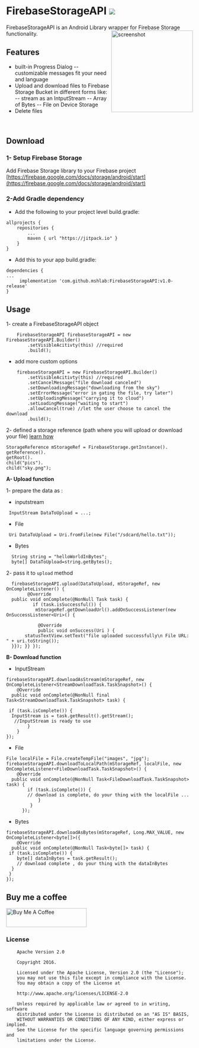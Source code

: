
# FirebaseStorageAPI [![](https://jitpack.io/v/mshlab/FirebaseStorageAPI.svg)](https://jitpack.io/#mshlab/FirebaseStorageAPI)

FirebaseStorageAPI is an Android Library wrapper for Firebase Storage functionality.
<img src="https://github.com/mshlab/FirebaseStorageAPI/blob/master/README/readme_demo.gif?raw=true" alt="screenshot" width="220" align="right">

## Features
- built-in Progress Dialog
-- customizable messages fit your need and language  
- Upload and download files to Firebase Storage Bucket in different forms like:
 --  stream as an IntputStream
-- Array of Bytes
-- File on Device Storage
- Delete files


<br>




## Download
### 1- Setup Firebase Storage 
Add Firebase Storage library to your Firebase project
[https://firebase.google.com/docs/storage/android/start](https://firebase.google.com/docs/storage/android/start)
### 2-Add Gradle dependency
- Add the following to your project level build.gradle:
~~~
allprojects {
	repositories {
		...
		maven { url "https://jitpack.io" }
	}
}
~~~
- Add this to your app build.gradle:
~~~
dependencies {
...
	 implementation 'com.github.mshlab:FirebaseStorageAPI:v1.0-release'
}

~~~
## Usage
1- create a FirebaseStorageAPI object
~~~
    FirebaseStorageAPI firebaseStorageAPI = new FirebaseStorageAPI.Builder()  
        .setVisibleAcitivty(this) //required  
        .build();
~~~


- add more custom options
~~~ 
    firebaseStorageAPI = new FirebaseStorageAPI.Builder()  
        .setVisibleAcitivty(this) //required  
		.setCancelMessage("file download canceled") 
		.setDownloadingMessage("downloading from the sky")
		.setErrorMessage("error in gating the file, try later") 
		.setUploadingMessage("carrying it to cloud")
		.setLoadingMessage("waiting to start")
		.allowCancel(true) //let the user choose to cancel the download  
		.build();
~~~

2- defined a storage reference (path where you will upload or download your file) [learn how](https://firebase.google.com/docs/storage/android/create-reference)
~~~
StorageReference mStorageRef = FirebaseStorage.getInstance().
getReference().
getRoot().
child("pics").
child("sky.png");
~~~
**A- Upload function**

1- prepare the data as :
- inputstream
~~~
 InputStream DataToUpload = ...;  
~~~

- File
~~~
 Uri DataToUpload = Uri.fromFile(new File("/sdcard/hello.txt"));
~~~

- Bytes
~~~
  String string = "helloWorldInBytes";
  byte[] DataToUpload=string.getBytes();
~~~    
2- pass it to `upload` method
~~~
  firebaseStorageAPI.upload(DataToUpload, mStorageRef, new OnCompleteListener() {  
        @Override  
  public void onComplete(@NonNull Task task) {  
          if (task.isSuccessful()) {  
           mStorageRef.getDownloadUrl().addOnSuccessListener(new OnSuccessListener<Uri>() {  
           
            @Override  
			public void onSuccess(Uri ) {  
       statusTextView.setText("file uploaded successfully\n File URL: " + uri.toString());  
  }}); }} });  
~~~

**B- Download function**
- InputStream
~~~
firebaseStorageAPI.downloadAsStream(mStorageRef, new OnCompleteListener<StreamDownloadTask.TaskSnapshot>() {  
    @Override  
  public void onComplete(@NonNull final Task<StreamDownloadTask.TaskSnapshot> task) {  
       
 if (task.isComplete()) {  
  InputStream is = task.getResult().getStream();  
   //InputStream is ready to use  
		}  
    }  
});
~~~

- File
~~~
File localFile = File.createTempFile("images", "jpg");  
firebaseStorageAPI.downloadToLocalPath(mStorageRef, localFile, new OnCompleteListener<FileDownloadTask.TaskSnapshot>() {  
    @Override  
  public void onComplete(@NonNull Task<FileDownloadTask.TaskSnapshot> task) {  
        if (task.isComplete()) {  
        // download is complete, do your thing with the localFile ... 
            } 
         }
      });
~~~
-  Bytes
~~~
firebaseStorageAPI.downloadAsBytes(mStorageRef, Long.MAX_VALUE, new OnCompleteListener<byte[]>({  
    @Override  
  public void onComplete(@NonNull Task<byte[]> task) {  
 if (task.isComplete()) {
    byte[] dataInBytes = task.getResult();  
	// download complete , do your thing with the dataInBytes
  } 
 }  
});
~~~






## Buy me a coffee
<a href="https://www.buymeacoffee.com/mshlab" target="_blank"><img src="https://cdn.buymeacoffee.com/buttons/lato-orange.png" alt="Buy Me A Coffee" style="height: 51px !important;width: 217px !important;" ></a> 
### License
~~~
    Apache Version 2.0

    Copyright 2016.

    Licensed under the Apache License, Version 2.0 (the "License");
    you may not use this file except in compliance with the License.
    You may obtain a copy of the License at

    http://www.apache.org/licenses/LICENSE-2.0

    Unless required by applicable law or agreed to in writing, software
    distributed under the License is distributed on an "AS IS" BASIS,
    WITHOUT WARRANTIES OR CONDITIONS OF ANY KIND, either express or implied.
    See the License for the specific language governing permissions and
    limitations under the License.
~~~
